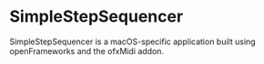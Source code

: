# SimpleStepSequencer
SimpleStepSequencer is a macOS-specific application built using openFrameworks and the ofxMidi addon.
